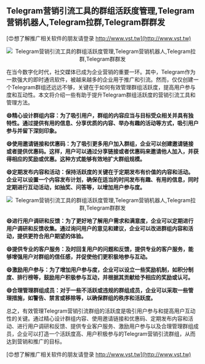 ## **Telegram营销引流工具的群组活跃度管理,Telegram营销机器人,Telegram拉群,Telegram群群发**

[😍想了解推广相关软件的朋友请登录 http://www.vst.tw](http://www.vst.tw)

 <center><img src="https://vst.tw/MP4/tuiguang/png/2.png" alt="Telegram营销引流工具的群组活跃度管理,Telegram营销机器人,Telegram拉群,Telegram群群发"></center>

在当今数字化时代，社交媒体已成为企业营销的重要一环。其中，Telegram作为一款强大的即时通讯软件，被越来越多的企业用于推广和引流。然而，仅仅创建一个Telegram群组还远远不够，关键在于如何有效管理群组活跃度，提高用户参与度和互动性。本文将介绍一些有助于提升Telegram群组活跃度的营销引流工具和管理方法。

**😄精心设计群组内容：为了吸引用户，群组的内容应当与目标受众相关并具有独特性。通过提供有用的信息、分享优质的内容、举办有趣的活动等方式，吸引用户参与并留下深刻印象。**

**😄使用邀请链接和优惠码：为了吸引更多用户加入群组，企业可以创建邀请链接或者提供优惠码。这样，用户可以通过分享链接或者优惠码来邀请他人加入，并获得相应的奖励或优惠。这种方式能够有效地扩大群组规模。**

**😄定期发布内容和活动：保持活跃度的关键在于定期发布有价值的内容和活动。企业可以设置一个内容发布计划，确保在适当的时间发布有趣、有用的信息，同时定期进行互动活动，如抽奖、问答等，以增加用户参与度。**

 <center><img src="https://vst.tw/MP4/tuiguang/png/4.png" alt="Telegram营销引流工具的群组活跃度管理,Telegram营销机器人,Telegram拉群,Telegram群群发"></center>

**😄进行用户调研和反馈：为了更好地了解用户需求和满意度，企业可以定期进行用户调研和反馈收集。通过询问用户的意见和建议，企业可以改进群组内容和活动，提供更符合用户期望的体验。**

**😄提供专业的客户服务：及时回复用户的问题和反馈，提供专业的客户服务，能够增强用户对群组的信任感，并促使他们更积极地参与互动。**

**😄激励用户参与：为了增加用户参与度，企业可以设立一些奖励机制，如积分制度、排行榜等，鼓励用户积极参与互动，并根据其贡献给予相应的奖励或认可。**

**😄合理管理群组成员：对于一些不活跃或违规的群组成员，企业可以采取一些管理措施，如警告、禁言或移除等，以确保群组的秩序和活跃度。**

总之，有效管理Telegram营销引流群组的活跃度是吸引用户参与和提高用户互动性的关键。通过精心设计群组内容、使用邀请链接和优惠码、定期发布内容和活动、进行用户调研和反馈、提供专业客户服务、激励用户参与以及合理管理群组成员，企业可以打造一个活跃度高、用户积极参与的Telegram营销引流群组，从而达到营销和推广的目标。

[😍想了解推广相关软件的朋友请登录 http://www.vst.tw](http://www.vst.tw)



